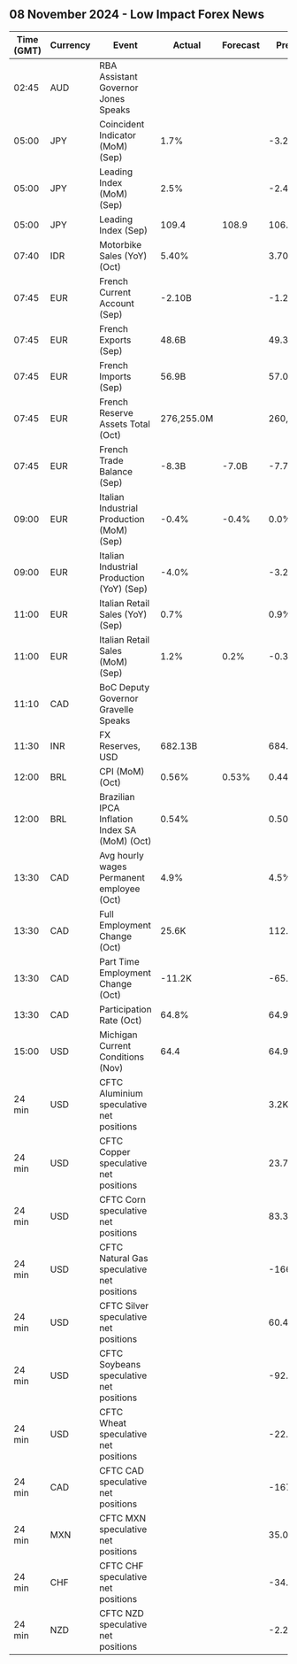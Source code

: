 ## 08 November 2024 - Low Impact Forex News

| Time (GMT) | Currency | Event | Actual | Forecast | Previous |
|------|----------|-------|--------|----------|----------|
| 02:45 | AUD | RBA Assistant Governor Jones Speaks |  |  |  |
| 05:00 | JPY | Coincident Indicator (MoM) (Sep) | 1.7% |  | -3.2% |
| 05:00 | JPY | Leading Index (MoM) (Sep) | 2.5% |  | -2.4% |
| 05:00 | JPY | Leading Index (Sep) | 109.4 | 108.9 | 106.9 |
| 07:40 | IDR | Motorbike Sales (YoY) (Oct) | 5.40% |  | 3.70% |
| 07:45 | EUR | French Current Account (Sep) | -2.10B |  | -1.20B |
| 07:45 | EUR | French Exports (Sep) | 48.6B |  | 49.3B |
| 07:45 | EUR | French Imports (Sep) | 56.9B |  | 57.0B |
| 07:45 | EUR | French Reserve Assets Total (Oct) | 276,255.0M |  | 260,783.0M |
| 07:45 | EUR | French Trade Balance (Sep) | -8.3B | -7.0B | -7.7B |
| 09:00 | EUR | Italian Industrial Production (MoM) (Sep) | -0.4% | -0.4% | 0.0% |
| 09:00 | EUR | Italian Industrial Production (YoY) (Sep) | -4.0% |  | -3.2% |
| 11:00 | EUR | Italian Retail Sales (YoY) (Sep) | 0.7% |  | 0.9% |
| 11:00 | EUR | Italian Retail Sales (MoM) (Sep) | 1.2% | 0.2% | -0.3% |
| 11:10 | CAD | BoC Deputy Governor Gravelle Speaks |  |  |  |
| 11:30 | INR | FX Reserves, USD | 682.13B |  | 684.81B |
| 12:00 | BRL | CPI (MoM) (Oct) | 0.56% | 0.53% | 0.44% |
| 12:00 | BRL | Brazilian IPCA Inflation Index SA (MoM) (Oct) | 0.54% |  | 0.50% |
| 13:30 | CAD | Avg hourly wages Permanent employee (Oct) | 4.9% |  | 4.5% |
| 13:30 | CAD | Full Employment Change (Oct) | 25.6K |  | 112.0K |
| 13:30 | CAD | Part Time Employment Change (Oct) | -11.2K |  | -65.3K |
| 13:30 | CAD | Participation Rate (Oct) | 64.8% |  | 64.9% |
| 15:00 | USD | Michigan Current Conditions (Nov) | 64.4 |  | 64.9 |
| 24 min | USD | CFTC Aluminium speculative net positions |  |  | 3.2K |
| 24 min | USD | CFTC Copper speculative net positions |  |  | 23.7K |
| 24 min | USD | CFTC Corn speculative net positions |  |  | 83.3K |
| 24 min | USD | CFTC Natural Gas speculative net positions |  |  | -166.2K |
| 24 min | USD | CFTC Silver speculative net positions |  |  | 60.4K |
| 24 min | USD | CFTC Soybeans speculative net positions |  |  | -92.1K |
| 24 min | USD | CFTC Wheat speculative net positions |  |  | -22.9K |
| 24 min | CAD | CFTC CAD speculative net positions |  |  | -167.5K |
| 24 min | MXN | CFTC MXN speculative net positions |  |  | 35.0K |
| 24 min | CHF | CFTC CHF speculative net positions |  |  | -34.0K |
| 24 min | NZD | CFTC NZD speculative net positions |  |  | -2.2K |
